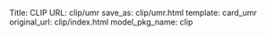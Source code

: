 Title: CLIP
URL: clip/umr
save_as: clip/umr.html
template: card_umr
original_url: clip/index.html
model_pkg_name: clip

